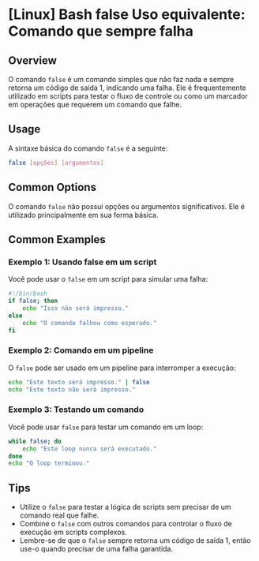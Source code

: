 # [Linux] Bash false Uso equivalente: Comando que sempre falha

## Overview
O comando `false` é um comando simples que não faz nada e sempre retorna um código de saída 1, indicando uma falha. Ele é frequentemente utilizado em scripts para testar o fluxo de controle ou como um marcador em operações que requerem um comando que falhe.

## Usage
A sintaxe básica do comando `false` é a seguinte:

```bash
false [opções] [argumentos]
```

## Common Options
O comando `false` não possui opções ou argumentos significativos. Ele é utilizado principalmente em sua forma básica.

## Common Examples

### Exemplo 1: Usando false em um script
Você pode usar o `false` em um script para simular uma falha:

```bash
#!/bin/bash
if false; then
    echo "Isso não será impresso."
else
    echo "O comando falhou como esperado."
fi
```

### Exemplo 2: Comando em um pipeline
O `false` pode ser usado em um pipeline para interromper a execução:

```bash
echo "Este texto será impresso." | false
echo "Este texto não será impresso."
```

### Exemplo 3: Testando um comando
Você pode usar `false` para testar um comando em um loop:

```bash
while false; do
    echo "Este loop nunca será executado."
done
echo "O loop terminou."
```

## Tips
- Utilize o `false` para testar a lógica de scripts sem precisar de um comando real que falhe.
- Combine o `false` com outros comandos para controlar o fluxo de execução em scripts complexos.
- Lembre-se de que o `false` sempre retorna um código de saída 1, então use-o quando precisar de uma falha garantida.